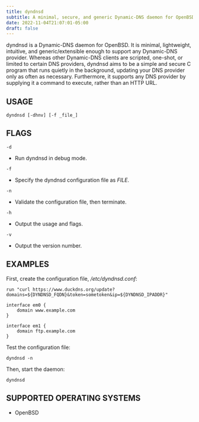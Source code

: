 ```yaml
---
title: dyndnsd
subtitle: A minimal, secure, and generic Dynamic-DNS daemon for OpenBSD.
date: 2022-11-04T21:07:01-05:00
draft: false
---
```


dyndnsd is a Dynamic-DNS daemon for OpenBSD. It is minimal, lightweight, intuitive, and generic/extensible enough to support any Dynamic-DNS provider. Whereas other Dynamic-DNS clients are scripted, one-shot, or limited to certain DNS providers, dyndnsd aims to be a simple and secure C program that runs quietly in the background, updating your DNS provider only as often as necessary. Furthermore, it supports any DNS provider by supplying it a command to execute, rather than an HTTP URL.

## USAGE

```
dyndnsd [-dhnv] [-f _file_]
```

## FLAGS

`-d`
* Run dyndnsd in debug mode.

`-f`
* Specify the dyndnsd configuration file as _FILE_.

`-n`
* Validate the configuration file, then terminate.

`-h`
* Output the usage and flags.

`-v`
* Output the version number.

## EXAMPLES

First, create the configuration file, */etc/dyndnsd.conf*:

```
run "curl https://www.duckdns.org/update?domains=${DYNDNSD_FQDN}&token=sometoken&ip=${DYNDNSD_IPADDR}"

interface em0 {
	domain www.example.com
}

interface em1 {
	domain ftp.example.com
}
```

Test the configuration file:

```shell
dyndnsd -n
```

Then, start the daemon:

```shell
dyndnsd
```

## SUPPORTED OPERATING SYSTEMS

* OpenBSD
